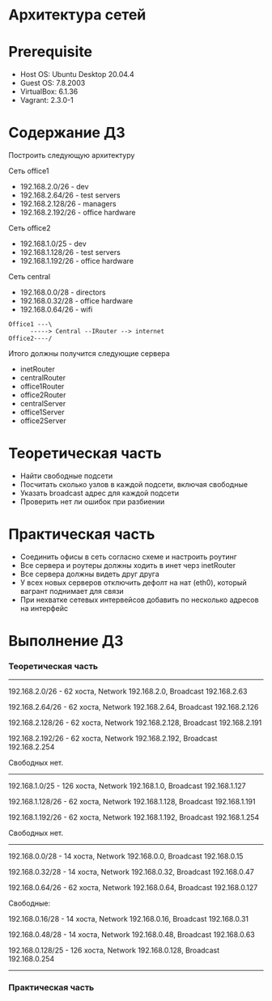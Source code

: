 # Архитектура сетей

# **Prerequisite**

- Host OS: Ubuntu Desktop 20.04.4
- Guest OS: 7.8.2003
- VirtualBox: 6.1.36
- Vagrant: 2.3.0-1

# **Содержание ДЗ**

Построить следующую архитектуру

Сеть office1
- 192.168.2.0/26    - dev
- 192.168.2.64/26   - test servers
- 192.168.2.128/26  - managers
- 192.168.2.192/26  - office hardware

Сеть office2
- 192.168.1.0/25    - dev
- 192.168.1.128/26  - test servers
- 192.168.1.192/26  - office hardware


Сеть central
- 192.168.0.0/28   - directors
- 192.168.0.32/28  - office hardware
- 192.168.0.64/26  - wifi

```
Office1 ---\
      -----> Central --IRouter --> internet
Office2----/
```

Итого должны получится следующие сервера

- inetRouter
- centralRouter
- office1Router
- office2Router
- centralServer
- office1Server
- office2Server

# Теоретическая часть

- Найти свободные подсети
- Посчитать сколько узлов в каждой подсети, включая свободные
- Указать broadcast адрес для каждой подсети
- Проверить нет ли ошибок при разбиении

# Практическая часть

- Соединить офисы в сеть согласно схеме и настроить роутинг
- Все сервера и роутеры должны ходить в инет черз inetRouter
- Все сервера должны видеть друг друга
- У всех новых серверов отключить дефолт на нат (eth0), который вагрант поднимает для связи
- При нехватке сетевых интервейсов добавить по несколько адресов на интерфейс

# **Выполнение ДЗ**

### Теоретическая часть

----------------------------------------------------------------------------

192.168.2.0/26 - 62 хоста, Network 192.168.2.0, Broadcast 192.168.2.63

192.168.2.64/26 - 62 хоста, Network 192.168.2.64, Broadcast 192.168.2.126

192.168.2.128/26 - 62 хоста, Network 192.168.2.128, Broadcast 192.168.2.191

192.168.2.192/26 - 62 хоста, Network 192.168.2.192, Broadcast 192.168.2.254


Свободных нет.

----------------------------------------------------------------------------

192.168.1.0/25 - 126 хоста, Network 192.168.1.0, Broadcast 192.168.1.127

192.168.1.128/26 - 62 хоста, Network 192.168.1.128, Broadcast 192.168.1.191

192.168.1.192/26 - 62 хоста, Network 192.168.1.192, Broadcast 192.168.1.254


Свободных нет.

----------------------------------------------------------------------------

192.168.0.0/28 - 14 хоста, Network 192.168.0.0, Broadcast 192.168.0.15

192.168.0.32/28 - 14 хоста, Network 192.168.0.32, Broadcast 192.168.0.47

192.168.0.64/26 - 62 хоста, Network 192.168.0.64, Broadcast 192.168.0.127


Свободные:

192.168.0.16/28 - 14 хоста, Network 192.168.0.16, Broadcast 192.168.0.31

192.168.0.48/28 - 14 хоста, Network 192.168.0.48, Broadcast 192.168.0.63

192.168.0.128/25 - 126 хоста, Network 192.168.0.128, Broadcast 192.168.0.254


----------------------------------------------------------------------------

### Практическая часть

